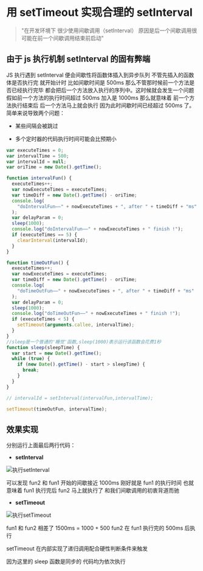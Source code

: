# 用 setTimeout 实现合理的 setInterval

> "在开发环境下 很少使用间歇调用（setInterval） 原因是后一个间歇调用很可能在前一个间歇调用结束前启动"

## 由于 js 执行机制 setInterval 的固有弊端

JS 执行遇到 setInterval 便会间歇性将函数体插入到异步队列 不管先插入的函数体是否执行完 就开始计时 比如间歇时间是 500ms 那么不管那时候前一个方法是否已经执行完毕 都会把后一个方法放入执行的序列中。这时候就会发生一个问题 假如前一个方法的执行时间超过 500ms 加入是 1000ms 那么就意味着 前一个方法执行结束后 后一个方法马上就会执行 因为此时间歇时间已经超过 500ms 了。简单来说导致两个问题：

- 某些间隔会被跳过

- 多个定时器的代码执行时间可能会比预期小

```js
var executeTimes = 0;
var intervalTime = 500;
var intervalId = null;
var oriTime = new Date().getTime();

function intervalFun() {
  executeTimes++;
  var nowExecuteTimes = executeTimes;
  var timeDiff = new Date().getTime() - oriTime;
  console.log(
    "doIntervalFun——" + nowExecuteTimes + ", after " + timeDiff + "ms"
  );
  var delayParam = 0;
  sleep(1000);
  console.log("doIntervalFun——" + nowExecuteTimes + " finish !");
  if (executeTimes == 5) {
    clearInterval(intervalId);
  }
}

function timeOutFun() {
  executeTimes++;
  var nowExecuteTimes = executeTimes;
  var timeDiff = new Date().getTime() - oriTime;
  console.log(
    "doTimeOutFun——" + nowExecuteTimes + ", after " + timeDiff + "ms"
  );
  var delayParam = 0;
  sleep(1000);
  console.log("doTimeOutFun——" + nowExecuteTimes + " finish !");
  if (executeTimes < 5) {
    setTimeout(arguments.callee, intervalTime);
  }
}
//sleep是一个普通的'睡觉'函数,sleep(1000)表示运行该函数会花费1秒
function sleep(sleepTime) {
  var start = new Date().getTime();
  while (true) {
    if (new Date().getTime() - start > sleepTime) {
      break;
    }
  }
}

// intervalId = setInterval(intervalFun,intervalTime);

setTimeout(timeOutFun, intervalTime);
```

## 效果实现

分别运行上面最后两行代码：

- **setInterval**

![执行setInterval](https://i.loli.net/2017/12/14/5a325f826e03e.png)

可以发现 fun2 和 fun1 开始的间歇接近 1000ms 刚好就是 fun1 的执行时间 也就意味着 fun1 执行完后 fun2 马上就执行了 和我们间歇调用的初衷背道而驰

- **setTimeout**

![执行setTimeout](https://i.loli.net/2017/12/14/5a325f82532ff.png)

fun1 和 fun2 相差了 1500ms = 1000 + 500 fun2 在 fun1 执行完的 500ms 后执行

setTimeout 在内部实现了递归调用配合硬性判断条件来触发

因为这里的 sleep 函数是同步的 代码均为依次执行
